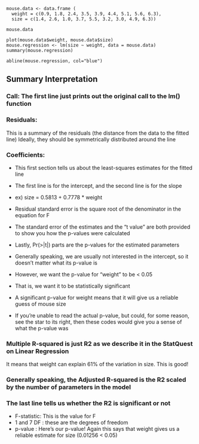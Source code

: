 ```{r}
mouse.data <- data.frame (
  weight = c(0.9, 1.8, 2.4, 3.5, 3.9, 4.4, 5.1, 5.6, 6.3),
  size = c(1.4, 2.6, 1.0, 3.7, 5.5, 3.2, 3.0, 4.9, 6.3))

mouse.data

plot(mouse.data$weight, mouse.data$size)
mouse.regression <- lm(size ~ weight, data = mouse.data)
summary(mouse.regression)

abline(mouse.regression, col="blue")
```

## Summary Interpretation

### Call: The first line just prints out the original call to the lm() function

### Residuals:
This is a summary of the residuals (the distance from the data to the fitted line)
Ideally, they should be symmetrically distributed around the line

### Coefficients:

- This first section tells us about the least-squares estimates for the fitted line
- The first line is for the intercept, and the second line is for the slope
- ex) size = 0.5813 + 0.7778 * weight

- Residual standard error is the square root of the denominator in the equation for F
- The standard error of the estimates and the “t value” are both provided to show you how the p-values were calculated

- Lastly, Pr(>|t|) parts are the p-values for the estimated parameters
- Generally speaking, we are usually not interested in the intercept, so it doesn’t matter what its p-value is
- However, we want the p-value for “weight” to be < 0.05
- That is, we want it to be statistically significant
- A significant p-value for weight means that it will give us a reliable guess of mouse size
- If you’re unable to read the actual p-value, but could, for some reason, see the star to its right, then these codes would give you a sense of what the p-value was

### Multiple R-squared is just R2 as we describe it in the StatQuest on Linear Regression
It means that weight can explain 61% of the variation in size. This is good!

### Generally speaking, the Adjusted R-squared is the R2 scaled by the number of parameters in the model

### The last line tells us whether the R2 is significant or not
- F-statistic: This is the value for F
- 1 and 7 DF : these are the degrees of freedom
- p-value : Here’s our p-value! Again this says that weight gives us a reliable estimate for size (0.01256 < 0.05)
